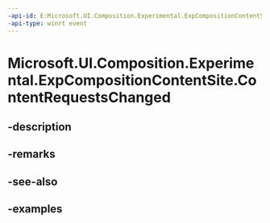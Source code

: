 ```yaml
---
-api-id: E:Microsoft.UI.Composition.Experimental.ExpCompositionContentSite.ContentRequestsChanged
-api-type: winrt event
---
```


# Microsoft.UI.Composition.Experimental.ExpCompositionContentSite.ContentRequestsChanged

<!--
public event Windows.Foundation.TypedEventHandler<Microsoft.UI.Composition.Experimental.ExpCompositionContentSite,Microsoft.UI.Composition.Experimental.ExpCompositionContentSiteEventArgs> ContentRequestsChanged;
-->


## -description

## -remarks

## -see-also

## -examples


